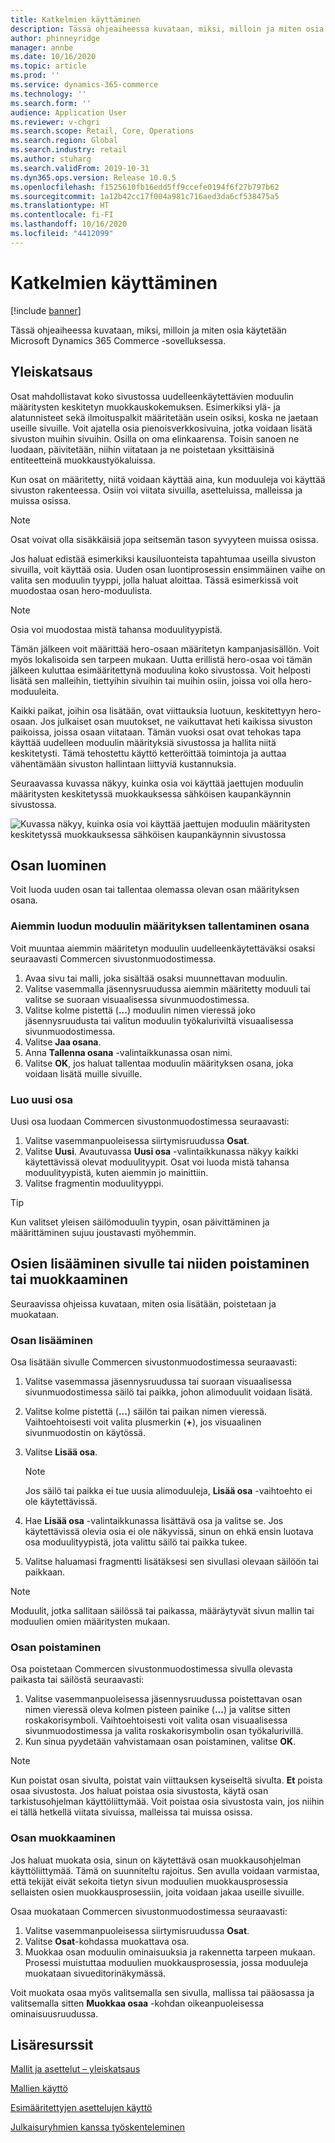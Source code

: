 ```yaml
---
title: Katkelmien käyttäminen
description: Tässä ohjeaiheessa kuvataan, miksi, milloin ja miten osia käytetään Microsoft Dynamics 365 Commerce -sovelluksessa.
author: phinneyridge
manager: annbe
ms.date: 10/16/2020
ms.topic: article
ms.prod: ''
ms.service: dynamics-365-commerce
ms.technology: ''
ms.search.form: ''
audience: Application User
ms.reviewer: v-chgri
ms.search.scope: Retail, Core, Operations
ms.search.region: Global
ms.search.industry: retail
ms.author: stuharg
ms.search.validFrom: 2019-10-31
ms.dyn365.ops.version: Release 10.0.5
ms.openlocfilehash: f1525610fb16edd5ff9ccefe0194f6f27b797b62
ms.sourcegitcommit: 1a12b42cc17f004a981c716aed3da6cf538475a5
ms.translationtype: HT
ms.contentlocale: fi-FI
ms.lasthandoff: 10/16/2020
ms.locfileid: "4412099"
---
```

# <a name="work-with-fragments"></a>Katkelmien käyttäminen 

[!include [banner](includes/banner.md)]

Tässä ohjeaiheessa kuvataan, miksi, milloin ja miten osia käytetään Microsoft Dynamics 365 Commerce -sovelluksessa.

## <a name="overview"></a>Yleiskatsaus

Osat mahdollistavat koko sivustossa uudelleenkäytettävien moduulin määritysten keskitetyn muokkauskokemuksen. Esimerkiksi ylä- ja alatunnisteet sekä ilmoituspalkit määritetään usein osiksi, koska ne jaetaan useille sivuille. Voit ajatella osia pienoisverkkosivuina, jotka voidaan lisätä sivuston muihin sivuihin. Osilla on oma elinkaarensa. Toisin sanoen ne luodaan, päivitetään, niihin viitataan ja ne poistetaan yksittäisinä entiteetteinä muokkaustyökaluissa.

Kun osat on määritetty, niitä voidaan käyttää aina, kun moduuleja voi käyttää sivuston rakenteessa. Osiin voi viitata sivuilla, asetteluissa, malleissa ja muissa osissa.

> [!NOTE]
> Osat voivat olla sisäkkäisiä jopa seitsemän tason syvyyteen muissa osissa.

Jos haluat edistää esimerkiksi kausiluonteista tapahtumaa useilla sivuston sivuilla, voit käyttää osia. Uuden osan luontiprosessin ensimmäinen vaihe on valita sen moduulin tyyppi, jolla haluat aloittaa. Tässä esimerkissä voit muodostaa osan hero-moduulista.

> [!NOTE]
> Osia voi muodostaa mistä tahansa moduulityypistä.

Tämän jälkeen voit määrittää hero-osaan määritetyn kampanjasisällön. Voit myös lokalisoida sen tarpeen mukaan. Uutta erillistä hero-osaa voi tämän jälkeen kuluttaa esimääritettynä moduulina koko sivustossa. Voit helposti lisätä sen malleihin, tiettyihin sivuihin tai muihin osiin, joissa voi olla hero-moduuleita.

Kaikki paikat, joihin osa lisätään, ovat viittauksia luotuun, keskitettyyn hero-osaan. Jos julkaiset osan muutokset, ne vaikuttavat heti kaikissa sivuston paikoissa, joissa osaan viitataan. Tämän vuoksi osat ovat tehokas tapa käyttää uudelleen moduulin määrityksiä sivustossa ja hallita niitä keskitetysti. Tämä tehostettu käyttö ketteröittää toimintoja ja auttaa vähentämään sivuston hallintaan liittyviä kustannuksia.

Seuraavassa kuvassa näkyy, kuinka osia voi käyttää jaettujen moduulin määritysten keskitetyssä muokkauksessa sähköisen kaupankäynnin sivustossa.

![Kuvassa näkyy, kuinka osia voi käyttää jaettujen moduulin määritysten keskitetyssä muokkauksessa sähköisen kaupankäynnin sivustossa](./media/fragment-figure1.png)

## <a name="create-a-fragment"></a>Osan luominen

Voit luoda uuden osan tai tallentaa olemassa olevan osan määrityksen osana.

### <a name="save-an-existing-module-configuration-as-a-fragment"></a>Aiemmin luodun moduulin määrityksen tallentaminen osana

Voit muuntaa aiemmin määritetyn moduulin uudelleenkäytettäväksi osaksi seuraavasti Commercen sivustonmuodostimessa.

1. Avaa sivu tai malli, joka sisältää osaksi muunnettavan moduulin.
1. Valitse vasemmalla jäsennysruudussa aiemmin määritetty moduuli tai valitse se suoraan visuaalisessa sivunmuodostimessa.
1. Valitse kolme pistettä (**...**) moduulin nimen vieressä joko jäsennysruudusta tai valitun moduulin työkaluriviltä visuaalisessa sivunmuodostimessa. 
1. Valitse **Jaa osana**. 
1. Anna **Tallenna osana** -valintaikkunassa osan nimi.
1. Valitse **OK**, jos haluat tallentaa moduulin määrityksen osana, joka voidaan lisätä muille sivuille.
<!-- The following image shows how to save a module configuration as a fragment.-->
<!--![A screen capture of how to save a module configuration as a fragment](./media/save-as-fragment.png)-->

### <a name="create-a-new-fragment"></a>Luo uusi osa

Uusi osa luodaan Commercen sivustonmuodostimessa seuraavasti:

1. Valitse vasemmanpuoleisessa siirtymisruudussa **Osat**.
1. Valitse **Uusi**. Avautuvassa **Uusi osa** -valintaikkunassa näkyy kaikki käytettävissä olevat moduulityypit. Osat voi luoda mistä tahansa moduulityypistä, kuten aiemmin jo mainittiin.
1. Valitse fragmentin moduulityyppi.

<!-- The following image shows where to create a new fragment.-->
<!-- ![A screen capture of where to create a new fragment](./media/fragment-nav-menu.png)-->
> [!TIP]
> Kun valitset yleisen säilömoduulin tyypin, osan päivittäminen ja määrittäminen sujuu joustavasti myöhemmin.

## <a name="add-remove-or-edit-fragments-on-a-page"></a>Osien lisääminen sivulle tai niiden poistaminen tai muokkaaminen

Seuraavissa ohjeissa kuvataan, miten osia lisätään, poistetaan ja muokataan.

### <a name="add-a-fragment"></a>Osan lisääminen

Osa lisätään sivulle Commercen sivustonmuodostimessa seuraavasti:

1. Valitse vasemmassa jäsennysruudussa tai suoraan visuaalisessa sivunmuodostimessa säilö tai paikka, johon alimoduulit voidaan lisätä.
1. Valitse kolme pistettä (**...**) säilön tai paikan nimen vieressä.  Vaihtoehtoisesti voit valita plusmerkin (**+**), jos visuaalinen sivunmuodostin on käytössä.  
1. Valitse **Lisää osa**.
    <!-- ![A screen capture of how to add an existing fragment to a slot or container](./media/add-fragment.png)-->
 
    > [!NOTE]
    > Jos säilö tai paikka ei tue uusia alimoduuleja, **Lisää osa** -vaihtoehto ei ole käytettävissä.
    
1. Hae **Lisää osa** -valintaikkunassa lisättävä osa ja valitse se. Jos käytettävissä olevia osia ei ole näkyvissä, sinun on ehkä ensin luotava osa moduulityypistä, jota valittu säilö tai paikka tukee.
1. Valitse haluamasi fragmentti lisätäksesi sen sivullasi olevaan säilöön tai paikkaan.
<!--    ![A screen capture of the fragment picker modal window](./media/fragment-picker.png)-->

> [!NOTE]
> Moduulit, jotka sallitaan säilössä tai paikassa, määräytyvät sivun mallin tai moduulien omien määritysten mukaan.

### <a name="remove-a-fragment"></a>Osan poistaminen

Osa poistetaan Commercen sivustonmuodostimessa sivulla olevasta paikasta tai säilöstä seuraavasti:

1. Valitse vasemmanpuoleisessa jäsennysruudussa poistettavan osan nimen vieressä oleva kolmen pisteen painike (**...**) ja valitse sitten roskakorisymboli.  Vaihtoehtoisesti voit valita osan visuaalisessa sivunmuodostimessa ja valita roskakorisymbolin osan työkalurivillä.
1. Kun sinua pyydetään vahvistamaan osan poistaminen, valitse **OK**.

> [!NOTE]
> Kun poistat osan sivulta, poistat vain viittauksen kyseiseltä sivulta. **Et** poista osaa sivustosta. Jos haluat poistaa osia sivustosta, käytä osan tarkistusohjelman käyttöliittymää. Voit poistaa osia sivustosta vain, jos niihin ei tällä hetkellä viitata sivuissa, malleissa tai muissa osissa.

### <a name="edit-a-fragment"></a>Osan muokkaaminen

Jos haluat muokata osia, sinun on käytettävä osan muokkausohjelman käyttöliittymää. Tämä on suunniteltu rajoitus. Sen avulla voidaan varmistaa, että tekijät eivät sekoita tietyn sivun moduulien muokkausprosessia sellaisten osien muokkausprosessiin, joita voidaan jakaa useille sivuille.

Osaa muokataan Commercen sivustonmuodostimessa seuraavasti:

1. Valitse vasemmanpuoleisessa siirtymisruudussa **Osat**.
1. Valitse **Osat**-kohdassa muokattava osa.
1. Muokkaa osan moduulin ominaisuuksia ja rakennetta tarpeen mukaan. Prosessi muistuttaa moduulien muokkausprosessia, jossa moduuleja muokataan sivueditorinäkymässä.

Voit muokata osaa myös valitsemalla sen sivulla, mallissa tai pääosassa ja valitsemalla sitten **Muokkaa osaa** -kohdan oikeanpuoleisessa ominaisuusruudussa.

## <a name="additional-resources"></a>Lisäresurssit

[Mallit ja asettelut – yleiskatsaus](templates-layouts-overview.md)

[Mallien käyttö](work-with-templates.md)

[Esimääritettyjen asettelujen käyttö](work-with-layouts.md)

[Julkaisuryhmien kanssa työskenteleminen](publish-groups.md)
